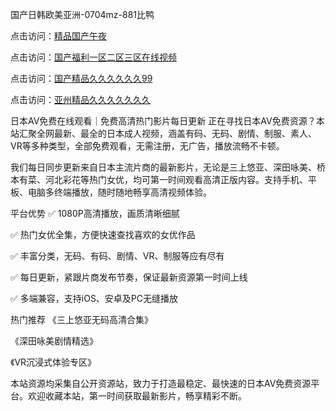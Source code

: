 

国产日韩欧美亚洲-0704mz-881比鸭


点击访问：<a href="https://gsd-agv.pages.dev/">精品国产午夜</a>

点击访问：<a href="https://tfda.pages.dev/">国产福利一区二区三区在线视频</a>

点击访问：<a href="https://bsdf-5f5.pages.dev/">国产精品久久久久久久99</a>

点击访问：<a href="https://rtj-3zo.pages.dev/">亚州精品久久久久久久久</a>



日本AV免费在线观看｜免费高清热门影片每日更新
正在寻找日本AV免费资源？本站汇聚全网最新、最全的日本成人视频，涵盖有码、无码、剧情、制服、素人、VR等多种类型，全部免费观看，无需注册，无广告，播放流畅不卡顿。

我们每日同步更新来自日本主流片商的最新影片，无论是三上悠亚、深田咏美、桥本有菜、河北彩花等热门女优，均可第一时间观看高清正版内容。支持手机、平板、电脑多终端播放，随时随地畅享高清视频体验。

平台优势
✅ 1080P高清播放，画质清晰细腻

✅ 热门女优全集，方便快速查找喜欢的女优作品

✅ 丰富分类，无码、有码、剧情、VR、制服等应有尽有

✅ 每日更新，紧跟片商发布节奏，保证最新资源第一时间上线

✅ 多端兼容，支持iOS、安卓及PC无缝播放

热门推荐
《三上悠亚无码高清合集》

《深田咏美剧情精选》

《VR沉浸式体验专区》

本站资源均采集自公开资源站，致力于打造最稳定、最快速的日本AV免费资源平台。欢迎收藏本站，第一时间获取最新影片，畅享精彩不断。









<span style="display:none;">[Canonical link]( https://github.com/cake20250704/cake13 ）</span>
